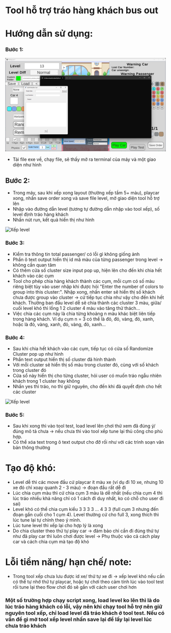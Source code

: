 # Tool hỗ trợ tráo hàng khách bus out
# Hướng dẫn sử dụng:

### Bước 1:
![Xếp level](Images/Tool_UI.png)
- Tải file exe về, chạy file, sẽ thấy mở ra terminal của máy và một giao diện như hình

## Bước 2: 
- Trong máy, sau khi xếp xong layout (thường xếp tầm 5+ màu), playcar xong, nhấn save order xong và save file level, mở giao diện tool hỗ trợ lên
- Nhập vào đường dẫn level (tương tự đường dẫn nhập vào tool xếp), số level định tráo hàng khách
- Nhấn nút run, kết quả hiển thị như hình
  
![Xếp level](Images/run_file.png)

### Bước 3: 
- Kiểm tra thông tin total passenger/ có lỗi gì không giống ảnh
- Phần ô text output hiển thị id mã màu của từng passenger trong level -> không cần quan tâm
- Có thêm cửa số cluster size input pop up, hiện lên cho đến khi chia hết khách vào các cụm
- Tool cho phép chia hàng khách thành các cụm, mỗi cụm có số màu riêng biệt tùy vào user nhập khi được hỏi "Enter the number of colors to group into this cluster:". Nhập xong, nhấn enter sẽ hiển thị số khách chưa được group vào cluster -> cứ tiếp tục chia như vậy cho đến khi hết khách. Thường ban đầu level dễ sẽ chia thành các cluster 3 màu, giữa/ cuối level khó thì lồng 1 2 cluster 4 màu vào tăng thử thách...
- Việc chia các cụm này là chia từng khoảng n màu khác biệt liên tiếp trong hàng khách. Ví dụ cụm n = 3 có thể là đỏ, đỏ, vàng, đỏ, xanh, hoặc là đỏ, vàng, xanh, đỏ, vàng, đỏ, xanh...
  
### Bước 4:
- Sau khi chia hết khách vào các cụm, tiếp tục có cửa số Randomize Cluster pop up như hình
- Phần text output hiển thị số cluster đã hình thành
- Với mỗi cluster sẽ hiển thị số màu trong cluster đó, cùng với số khách trong cluster đó
- Cửa sổ này hiển thị cho từng cluster, hỏi user có muốn tráo ngẫu nhiên khách trong 1 cluster hay không
- Nhấn yes thì tráo, no thì giữ nguyên, cho đến khi đã quyết định cho hết các cluster
  
![Xếp level](Images/run_file.png)
### Bước 5:
- Sau khi xong thì vào tool test, load level lên chơi thử xem đã đúng ý/ đúng mô tả chưa -> nếu chưa thì vào tool xếp tune lại thủ công cho phù hợp.
- Có thể xóa text trong ô text output cho đỡ rối như với các trình soạn văn bản thông thường
  
# Tạo độ khó:
- Level dễ thì các move đầu cứ playcar ít màu xe (ví dụ đi 10 xe, nhưng 10 xe đó chỉ xoay quanh 2 - 3 màu) -> đoạn đầu rất dễ đi
- Lúc chia cụm màu thì cứ chia cụm 3 màu là dễ nhất (nếu chia cụm 4 thì lúc tráo nhiều khả năng chỉ có 1 cách đi duy nhất, ko có chỗ cho user đi sai)
- Level khó có thể chia cụm kiểu 3 3 3 3 ... 4 3 3 (full cụm 3 nhưng đến đoạn gần cuối cho 1 cụm 4). Level thường cứ cho full 3, xong thích thì lúc tune lại tự chỉnh theo ý mình.
- Lúc tune level thì xếp lại cho hợp lý là xong
- Do chia cluster theo thứ tự play car -> đảm bảo chỉ cần đi đúng thứ tự như đã play car thì luôn chơi được level
-> Phụ thuộc vào cả cách play car và cách chia cụm mà tạo độ khó

# Lỗi tiềm năng/ hạn chế/ note:
- Trong tool xếp chưa lưu được id xe/ thứ tự xe đi -> xếp level khó nếu cần có thể tự nhớ thứ tự playcar, hoặc tự chơi theo cảm tính lúc vào tool test rồi tune lại theo flow chơi đó sẽ gần với cách user chơi hơn
### Một số trường hợp chạy script xong, load level ko lên thì là do lúc tráo hàng khách có lỗi, vậy nên khi chạy tool hỗ trợ nên giữ nguyên tool xếp, chỉ load level đã tráo khách ở tool test. Nếu có vấn đề gì mở tool xếp level nhấn save lại để lấy lại level lúc chưa tráo khách
